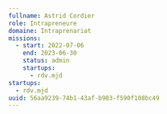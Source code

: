 ```yaml
---
fullname: Astrid Cordier
role: Intrapreneure
domaine: Intraprenariat
missions:
  - start: 2022-07-06
    end: 2023-06-30
    status: admin
    startups:
      - rdv.mjd
startups:
  - rdv.mjd
uuid: 56aa9239-74b1-43af-b903-f590f108bc49
---
```

